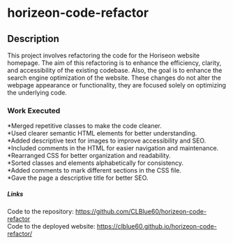 # horizeon-code-refactor

## Description
This project involves refactoring the code for the Horiseon website homepage. The aim of this refactoring is to enhance the efficiency, clarity, and accessibility of the existing codebase. Also, the goal is to enhance the search engine optimization of the website. These changes do not alter the webpage appearance or functionality, they are focused solely on optimizing the underlying code.

### Work Executed
*Merged repetitive classes to make the code cleaner.                                                                                
*Used clearer semantic HTML elements for better understanding.                                                                      
*Added descriptive text for images to improve accessibility and SEO.                                                                
*Included comments in the HTML for easier navigation and maintenance.                                                               
*Rearranged CSS for better organization and readability.                                                                            
*Sorted classes and elements alphabetically for consistency.                                                                        
*Added comments to mark different sections in the CSS file.                                                                         
*Gave the page a descriptive title for better SEO.                                                                                  

##### Links
Code to the repository: https://github.com/CLBlue60/horizeon-code-refactor                                                          
Code to the deployed website: https://clblue60.github.io/horizeon-code-refactor/
